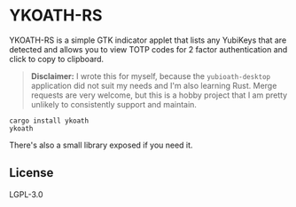 YKOATH-RS
===========

YKOATH-RS is a simple GTK indicator applet that lists any YubiKeys that are 
detected and allows you to view TOTP codes for 2 factor authentication and 
click to copy to clipboard.

> **Disclaimer:** I wrote this for myself, because the `yubioath-desktop` 
> application did not suit my needs and I'm also learning Rust. Merge 
> requests are very welcome, but this is a hobby project that I am pretty
> unlikely to consistently support and maintain.

```
cargo install ykoath
ykoath
```

There's also a small library exposed if you need it.

License
-------

LGPL-3.0
